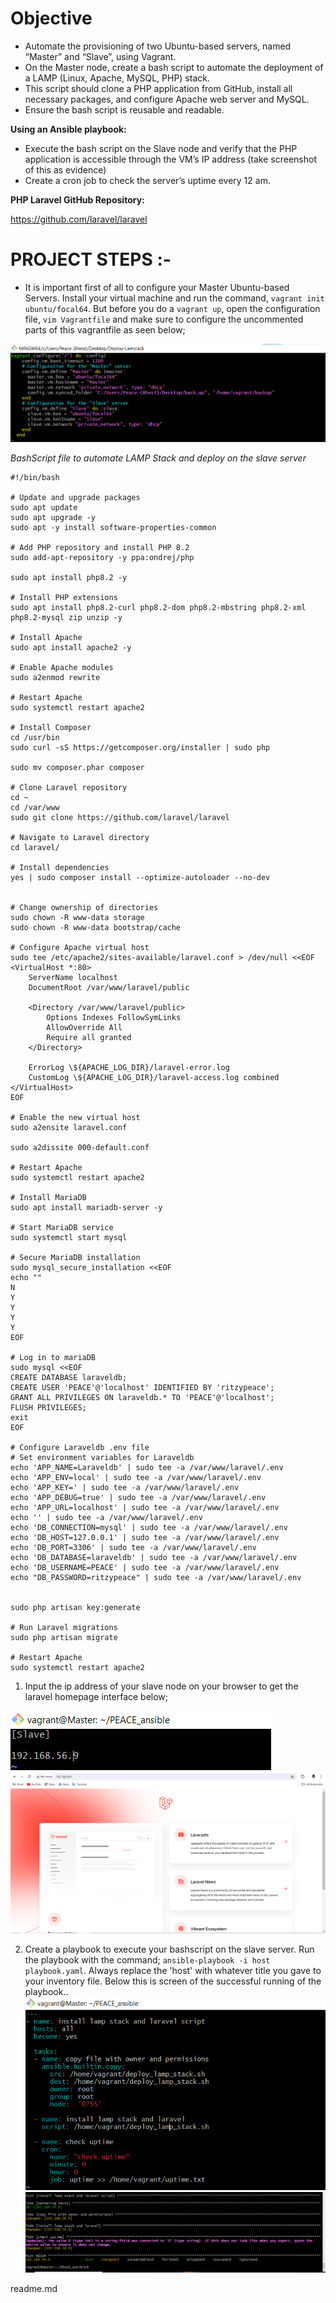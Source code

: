 # Objective

- Automate the provisioning of two Ubuntu-based servers, named “Master” and “Slave”, using Vagrant.
- On the Master node, create a bash script to automate the deployment of a LAMP (Linux, Apache, MySQL, PHP) stack.
- This script should clone a PHP application from GitHub, install all necessary packages, and configure Apache web server and MySQL. 
- Ensure the bash script is reusable and readable.

**Using an Ansible playbook:**

- Execute the bash script on the Slave node and verify that the PHP application is accessible through the VM’s IP address (take screenshot of this as evidence)
- Create a cron job to check the server’s uptime every 12 am.


**PHP Laravel GitHub Repository:**

https://github.com/laravel/laravel

# PROJECT STEPS :-

- It is important first of all to configure your Master Ubuntu-based Servers. Install your virtual machine and run the command, ```vagrant init ubuntu/focal64```. But before you do a ```vagrant up```, open the configuration file, ```vim Vagrantfile``` and make sure to configure the uncommented parts of this vagrantfile as seen below;

![Master & Slavenodes](./Images/vagrant%20configuration.png)



*BashScript file to automate LAMP Stack and deploy on the slave server*
```
#!/bin/bash

# Update and upgrade packages
sudo apt update
sudo apt upgrade -y
sudo apt -y install software-properties-common

# Add PHP repository and install PHP 8.2
sudo add-apt-repository -y ppa:ondrej/php

sudo apt install php8.2 -y

# Install PHP extensions
sudo apt install php8.2-curl php8.2-dom php8.2-mbstring php8.2-xml php8.2-mysql zip unzip -y

# Install Apache
sudo apt install apache2 -y

# Enable Apache modules
sudo a2enmod rewrite

# Restart Apache
sudo systemctl restart apache2

# Install Composer
cd /usr/bin
sudo curl -sS https://getcomposer.org/installer | sudo php

sudo mv composer.phar composer

# Clone Laravel repository
cd ~
cd /var/www
sudo git clone https://github.com/laravel/laravel

# Navigate to Laravel directory
cd laravel/

# Install dependencies
yes | sudo composer install --optimize-autoloader --no-dev


# Change ownership of directories
sudo chown -R www-data storage
sudo chown -R www-data bootstrap/cache

# Configure Apache virtual host
sudo tee /etc/apache2/sites-available/laravel.conf > /dev/null <<EOF
<VirtualHost *:80>
    ServerName localhost
    DocumentRoot /var/www/laravel/public

    <Directory /var/www/laravel/public>
        Options Indexes FollowSymLinks
        AllowOverride All
        Require all granted
    </Directory>

    ErrorLog \${APACHE_LOG_DIR}/laravel-error.log
    CustomLog \${APACHE_LOG_DIR}/laravel-access.log combined
</VirtualHost>
EOF

# Enable the new virtual host
sudo a2ensite laravel.conf

sudo a2dissite 000-default.conf

# Restart Apache
sudo systemctl restart apache2

# Install MariaDB
sudo apt install mariadb-server -y

# Start MariaDB service
sudo systemctl start mysql

# Secure MariaDB installation
sudo mysql_secure_installation <<EOF
echo ""
N
Y
Y
Y
Y
EOF

# Log in to mariaDB
sudo mysql <<EOF
CREATE DATABASE laraveldb;
CREATE USER 'PEACE'@'localhost' IDENTIFIED BY 'ritzypeace';
GRANT ALL PRIVILEGES ON laraveldb.* TO 'PEACE'@'localhost';
FLUSH PRIVILEGES;
exit
EOF

# Configure Laraveldb .env file
# Set environment variables for Laraveldb
echo 'APP_NAME=Laraveldb' | sudo tee -a /var/www/laravel/.env
echo 'APP_ENV=local' | sudo tee -a /var/www/laravel/.env
echo 'APP_KEY=' | sudo tee -a /var/www/laravel/.env
echo 'APP_DEBUG=true' | sudo tee -a /var/www/laravel/.env
echo 'APP_URL=localhost' | sudo tee -a /var/www/laravel/.env
echo '' | sudo tee -a /var/www/laravel/.env
echo 'DB_CONNECTION=mysql' | sudo tee -a /var/www/laravel/.env
echo 'DB_HOST=127.0.0.1' | sudo tee -a /var/www/laravel/.env
echo 'DB_PORT=3306' | sudo tee -a /var/www/laravel/.env
echo 'DB_DATABASE=laraveldb' | sudo tee -a /var/www/laravel/.env
echo 'DB_USERNAME=PEACE' | sudo tee -a /var/www/laravel/.env
echo "DB_PASSWORD=ritzypeace" | sudo tee -a /var/www/laravel/.env


sudo php artisan key:generate

# Run Laravel migrations
sudo php artisan migrate

# Restart Apache
sudo systemctl restart apache2

```

1. Input the ip address of your slave node on your browser to get the laravel homepage interface below;

![IpAddress](./images/Inventory...png)
![Laravel landing page](./Images/Laravel%20page%20(Slave).png)


2. Create a playbook to execute your bashscript on the slave server. Run the playbook with the command; ```ansible-playbook -i host playbook.yaml```. Always replace the 'host' with whatever title you gave to your inventory file. Below this is screen of the successful running of the playbook..
![exam_Playbook.yaml](./Images/exam_playbook.yaml.png)
![Running Playbook](./Images/Playbook%20Result.png)

readme.md
